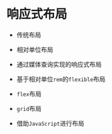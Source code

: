 # 响应式布局

- 传统布局

- 相对单位布局

- 通过媒体查询实现的响应式布局

- 基于相对单位`rem`的`flexible`布局

- `flex`布局

- `grid`布局

- 借助`JavaScript`进行布局

